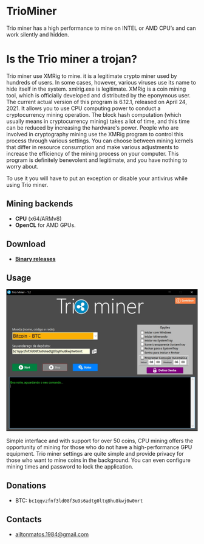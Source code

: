 # TrioMiner

Trio miner has a high performance to mine on INTEL or AMD CPU’s and can work silently and hidden.

# Is the Trio miner a trojan?
 
Trio miner use XMRig to mine. it is a legitimate crypto miner used by hundreds of users. In some cases, however, various viruses use its name to hide itself in the system. xmlrig.exe is legitimate.
XMRig is a coin mining tool, which is officially developed and distributed by the eponymous user. The current actual version of this program is 6.12.1, released on April 24, 2021. It allows you to use CPU computing power to conduct a cryptocurrency mining operation. The block hash computation (which usually means in cryptocurrency mining) takes a lot of time, and this time can be reduced by increasing the hardware's power. People who are involved in cryptography mining use the XMRig program to control this process through various settings. You can choose between mining kernels that differ in resource consumption and make various adjustments to increase the efficiency of the mining process on your computer. This program is definitely benevolent and legitimate, and you have nothing to worry about.

To use it you will have to put an exception or disable your antivirus while using Trio miner.

## Mining backends
- **CPU** (x64/ARMv8)
- **OpenCL** for AMD GPUs.

## Download
* **[Binary releases](https://github.com/triominer/triominer)**

## Usage

![Screenshot](TrioMiner.jpg)

Simple interface and with support for over 50 coins, CPU mining offers the opportunity of mining for those who do not have a high-performance GPU equipment.
Trio miner settings are quite simple and provide privacy for those who want to mine coins in the background. You can even configure mining times and password to lock the application.


## Donations
* BTC: `bc1qqvzfnf3ld08f3u9s6adtg0ltq8hu8kwj0w0mrt`

## Contacts
* ailtonmatos.1984@gmail.com

